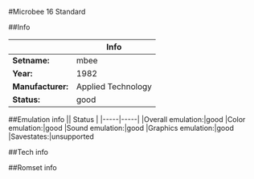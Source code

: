 #Microbee 16 Standard

##Info

||Info|
|-----|-----|
|**Setname:**|mbee
|**Year:**|1982
|**Manufacturer:**|Applied Technology
|**Status:**|good

##Emulation info
|| Status |
|-----|-----|
|Overall emulation:|good
|Color emulation:|good
|Sound emulation:|good
|Graphics emulation:|good
|Savestates:|unsupported

##Tech info

##Romset info

<!--- START OF EDITED COMMENT DO NOT TOUCH TEXT ABOVE-->
